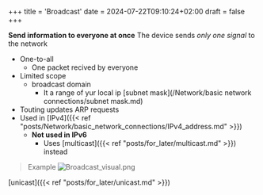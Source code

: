 +++
title = 'Broadcast'
date = 2024-07-22T09:10:24+02:00
draft = false
+++

**Send information to everyone at once**
The device sends *only one signal* to the network  
- One-to-all 
	- One packet recived by everyone
- Limited scope 
	- broadcast domain 
		- It a range of yur local ip [subnet mask](/Network/basic network connections/subnet mask.md)
- Touting updates ARP requests
- Used in [IPv4]({{< ref "posts/Network/basic_network_connections/IPv4_address.md" >}})
	- **Not used in IPv6**
		- Uses  [multicast]({{< ref "posts/for_later/multicast.md" >}}) instead

>Example
>![Broadcast_visual.png](/Notes/Broadcast_visual.png)

[unicast]({{< ref "posts/for_later/unicast.md" >}}) 
